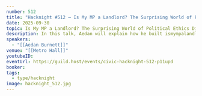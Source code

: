 ```yaml
---
number: 512
title: "Hacknight #512 – Is My MP a Landlord? The Surprising World of Political Ethics Disclosures"
date: 2025-09-30
topic: Is My MP a Landlord? The Surprising World of Political Ethics Disclosures
description: In this talk, Aedan will explain how he built ismympalandlord.ca - the most centralized repository of public ethics disclosures for all provincial and federal elected officials in Canada, and many of the surprising and unexpected things he learned in the process.
speakers:
  - "[[Aedan Burnett]]"
venue: "[[Metro Hall]]"
youtubeID:
eventUrl: https://guild.host/events/civic-hacknight-512-p11upd
booker:
tags:
  - type/hacknight
image: hacknight_512.jpg
---
```

